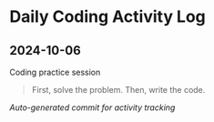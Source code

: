 # Daily Coding Activity Log

## 2024-10-06

Coding practice session

> First, solve the problem. Then, write the code.

*Auto-generated commit for activity tracking*

